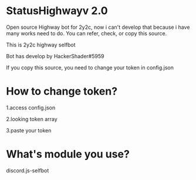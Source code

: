 # StatusHighwayv 2.0
Open source Highway bot for 2y2c, now i can't develop that because i have many works need to do. You can refer, check, or copy this source.

This is 2y2c highway selfbot

Bot has develop by HackerShader#5959

If you copy this source, you need to change your token in config.json

# How to change token?

1.access config.json

2.looking token array

3.paste your token

# What's module you use?
discord.js-selfbot

